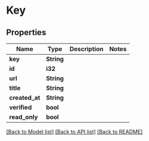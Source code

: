 # Key

## Properties

Name | Type | Description | Notes
------------ | ------------- | ------------- | -------------
**key** | **String** |  | 
**id** | **i32** |  | 
**url** | **String** |  | 
**title** | **String** |  | 
**created_at** | **String** |  | 
**verified** | **bool** |  | 
**read_only** | **bool** |  | 

[[Back to Model list]](../README.md#documentation-for-models) [[Back to API list]](../README.md#documentation-for-api-endpoints) [[Back to README]](../README.md)


